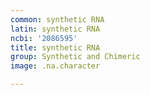 ```yaml
---
common: synthetic RNA
latin: synthetic RNA
ncbi: '2086595'
title: synthetic RNA
group: Synthetic and Chimeric
image: .na.character

---
```


